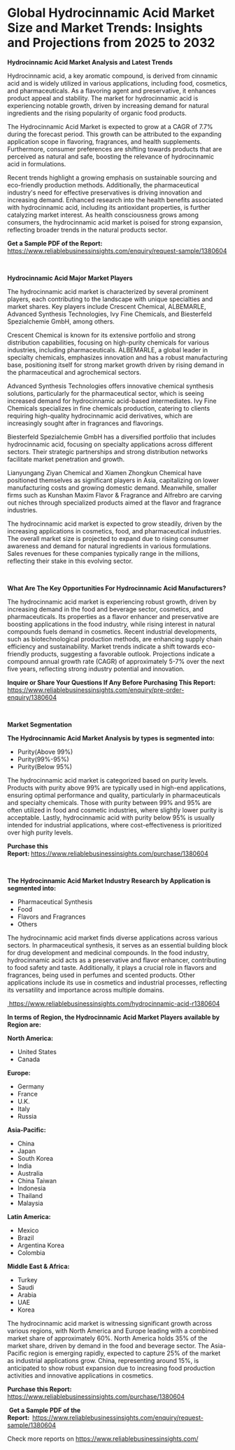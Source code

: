 <p><h1>Global Hydrocinnamic Acid Market Size and Market Trends: Insights and Projections from 2025 to 2032</h1></p><p><strong>Hydrocinnamic Acid Market Analysis and Latest Trends</strong></p>
<p><p>Hydrocinnamic acid, a key aromatic compound, is derived from cinnamic acid and is widely utilized in various applications, including food, cosmetics, and pharmaceuticals. As a flavoring agent and preservative, it enhances product appeal and stability. The market for hydrocinnamic acid is experiencing notable growth, driven by increasing demand for natural ingredients and the rising popularity of organic food products.</p><p>The Hydrocinnamic Acid Market is expected to grow at a CAGR of 7.7% during the forecast period. This growth can be attributed to the expanding application scope in flavoring, fragrances, and health supplements. Furthermore, consumer preferences are shifting towards products that are perceived as natural and safe, boosting the relevance of hydrocinnamic acid in formulations.</p><p>Recent trends highlight a growing emphasis on sustainable sourcing and eco-friendly production methods. Additionally, the pharmaceutical industry's need for effective preservatives is driving innovation and increasing demand. Enhanced research into the health benefits associated with hydrocinnamic acid, including its antioxidant properties, is further catalyzing market interest. As health consciousness grows among consumers, the hydrocinnamic acid market is poised for strong expansion, reflecting broader trends in the natural products sector.</p></p>
<p><strong>Get a Sample PDF of the Report:&nbsp;</strong> <a href="https://www.reliablebusinessinsights.com/enquiry/request-sample/1380604?utm_campaign=100&utm_medium=2&utm_source=Github&utm_content=ia&utm_term=30012025&utm_id=hydrocinnamic-acid">https://www.reliablebusinessinsights.com/enquiry/request-sample/1380604</a></p>
<p>&nbsp;</p>
<p><strong>Hydrocinnamic Acid Major Market Players</strong></p>
<p><p>The hydrocinnamic acid market is characterized by several prominent players, each contributing to the landscape with unique specialties and market shares. Key players include Crescent Chemical, ALBEMARLE, Advanced Synthesis Technologies, Ivy Fine Chemicals, and Biesterfeld Spezialchemie GmbH, among others. </p><p>Crescent Chemical is known for its extensive portfolio and strong distribution capabilities, focusing on high-purity chemicals for various industries, including pharmaceuticals. ALBEMARLE, a global leader in specialty chemicals, emphasizes innovation and has a robust manufacturing base, positioning itself for strong market growth driven by rising demand in the pharmaceutical and agrochemical sectors.</p><p>Advanced Synthesis Technologies offers innovative chemical synthesis solutions, particularly for the pharmaceutical sector, which is seeing increased demand for hydrocinnamic acid-based intermediates. Ivy Fine Chemicals specializes in fine chemicals production, catering to clients requiring high-quality hydrocinnamic acid derivatives, which are increasingly sought after in fragrances and flavorings.</p><p>Biesterfeld Spezialchemie GmbH has a diversified portfolio that includes hydrocinnamic acid, focusing on specialty applications across different sectors. Their strategic partnerships and strong distribution networks facilitate market penetration and growth.</p><p>Lianyungang Ziyan Chemical and Xiamen Zhongkun Chemical have positioned themselves as significant players in Asia, capitalizing on lower manufacturing costs and growing domestic demand. Meanwhile, smaller firms such as Kunshan Maxim Flavor & Fragrance and Alfrebro are carving out niches through specialized products aimed at the flavor and fragrance industries.</p><p>The hydrocinnamic acid market is expected to grow steadily, driven by the increasing applications in cosmetics, food, and pharmaceutical industries. The overall market size is projected to expand due to rising consumer awareness and demand for natural ingredients in various formulations. Sales revenues for these companies typically range in the millions, reflecting their stake in this evolving sector.</p></p>
<p>&nbsp;</p>
<p><strong>What Are The Key Opportunities For Hydrocinnamic Acid Manufacturers?</strong></p>
<p><p>The hydrocinnamic acid market is experiencing robust growth, driven by increasing demand in the food and beverage sector, cosmetics, and pharmaceuticals. Its properties as a flavor enhancer and preservative are boosting applications in the food industry, while rising interest in natural compounds fuels demand in cosmetics. Recent industrial developments, such as biotechnological production methods, are enhancing supply chain efficiency and sustainability. Market trends indicate a shift towards eco-friendly products, suggesting a favorable outlook. Projections indicate a compound annual growth rate (CAGR) of approximately 5-7% over the next five years, reflecting strong industry potential and innovation.</p></p>
<p><strong>Inquire or Share Your Questions If Any Before Purchasing This Report:</strong> <a href="https://www.reliablebusinessinsights.com/enquiry/pre-order-enquiry/1380604?utm_campaign=100&utm_medium=2&utm_source=Github&utm_content=ia&utm_term=30012025&utm_id=hydrocinnamic-acid">https://www.reliablebusinessinsights.com/enquiry/pre-order-enquiry/1380604</a></p>
<p>&nbsp;</p>
<p><strong>Market Segmentation</strong></p>
<p><strong>The Hydrocinnamic Acid Market Analysis by types is segmented into:</strong></p>
<p><ul><li>Purity(Above 99%)</li><li>Purity(99%-95%)</li><li>Purity(Below 95%)</li></ul></p>
<p><p>The hydrocinnamic acid market is categorized based on purity levels. Products with purity above 99% are typically used in high-end applications, ensuring optimal performance and quality, particularly in pharmaceuticals and specialty chemicals. Those with purity between 99% and 95% are often utilized in food and cosmetic industries, where slightly lower purity is acceptable. Lastly, hydrocinnamic acid with purity below 95% is usually intended for industrial applications, where cost-effectiveness is prioritized over high purity levels.</p></p>
<p><strong>Purchase this Report:&nbsp;</strong><a href="https://www.reliablebusinessinsights.com/purchase/1380604?utm_campaign=100&utm_medium=2&utm_source=Github&utm_content=ia&utm_term=30012025&utm_id=hydrocinnamic-acid">https://www.reliablebusinessinsights.com/purchase/1380604</a></p>
<p>&nbsp;</p>
<p><strong>The Hydrocinnamic Acid Market Industry Research by Application is segmented into:</strong></p>
<p><ul><li>Pharmaceutical Synthesis</li><li>Food</li><li>Flavors and Fragrances</li><li>Others</li></ul></p>
<p><p>The hydrocinnamic acid market finds diverse applications across various sectors. In pharmaceutical synthesis, it serves as an essential building block for drug development and medicinal compounds. In the food industry, hydrocinnamic acid acts as a preservative and flavor enhancer, contributing to food safety and taste. Additionally, it plays a crucial role in flavors and fragrances, being used in perfumes and scented products. Other applications include its use in cosmetics and industrial processes, reflecting its versatility and importance across multiple domains.</p></p>
<p><a href="https://www.reliablebusinessinsights.com/hydrocinnamic-acid-r1380604?utm_campaign=100&utm_medium=2&utm_source=Github&utm_content=ia&utm_term=30012025&utm_id=hydrocinnamic-acid">&nbsp;https://www.reliablebusinessinsights.com/hydrocinnamic-acid-r1380604</a></p>
<p><strong>In terms of Region, the Hydrocinnamic Acid Market Players available by Region are:</strong></p>
<p>
    <p> <strong> North America: </strong>
        <ul>
            <li>United States</li>
            <li>Canada</li>
        </ul>
        </p> 
    <p> <strong> Europe: </strong>
        <ul>
            <li>Germany</li>
            <li>France</li>
            <li>U.K.</li>
            <li>Italy</li>
            <li>Russia</li>
        </ul>
        </p> 
    <p> <strong> Asia-Pacific: </strong>
        <ul>
            <li>China</li>
            <li>Japan</li>
            <li>South Korea</li>
            <li>India</li>
            <li>Australia</li>
            <li>China Taiwan</li>
            <li>Indonesia</li>
            <li>Thailand</li>
            <li>Malaysia</li>
        </ul>
        </p> 
    <p> <strong> Latin America: </strong>
        <ul>
            <li>Mexico</li>
            <li>Brazil</li>
            <li>Argentina Korea</li>
            <li>Colombia</li>
        </ul>
        </p> 
    <p> <strong> Middle East & Africa: </strong>
        <ul>
            <li>Turkey</li>
            <li>Saudi</li>
            <li>Arabia</li>
            <li>UAE</li>
            <li>Korea</li>
        </ul>
    </p>
    </p>
<p><p>The hydrocinnamic acid market is witnessing significant growth across various regions, with North America and Europe leading with a combined market share of approximately 60%. North America holds 35% of the market share, driven by demand in the food and beverage sector. The Asia-Pacific region is emerging rapidly, expected to capture 25% of the market as industrial applications grow. China, representing around 15%, is anticipated to show robust expansion due to increasing food production activities and innovative applications in cosmetics.</p></p>
<p><strong>Purchase this Report: </strong><a href="https://www.reliablebusinessinsights.com/purchase/1380604?utm_campaign=100&utm_medium=2&utm_source=Github&utm_content=ia&utm_term=30012025&utm_id=hydrocinnamic-acid">https://www.reliablebusinessinsights.com/purchase/1380604</a></p>
<p>&nbsp;<strong>Get a Sample PDF of the Report:&nbsp;&nbsp;</strong><a href="https://www.reliablebusinessinsights.com/enquiry/request-sample/1380604?utm_campaign=100&utm_medium=2&utm_source=Github&utm_content=ia&utm_term=30012025&utm_id=hydrocinnamic-acid">https://www.reliablebusinessinsights.com/enquiry/request-sample/1380604</a></p>
<p><strong></strong></p>
<p>Check more reports on <a href="https://www.reliablebusinessinsights.com/?utm_campaign=100&utm_medium=2&utm_source=Github&utm_content=ia&utm_term=30012025&utm_id=hydrocinnamic-acid">https://www.reliablebusinessinsights.com/</a></p>